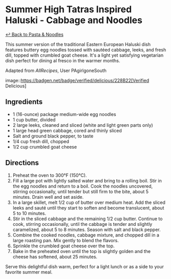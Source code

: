 # Summer High Tatras Inspired Haluski - Cabbage and Noodles

[&larrhk; Back to Pasta & Noodles](./README.md)

This summer version of the traditional Eastern European Haluski dish features buttery egg noodles tossed with sautéed cabbage, leeks, and fresh dill, topped with crumbled goat cheese. It's a light yet satisfying vegetarian dish perfect for dining al fresco in the warmer months.

Adapted from _AllRecipes_, User PAgirlgoneSouth

image::https://badgen.net/badge/verified/delicious/228B22[Verified Delicious]

## Ingredients

- 1 (16-ounce) package medium-wide egg noodles
- 1 cup butter, divided
- 2 large leeks, cleaned and sliced (white and light green parts only)
- 1 large head green cabbage, cored and thinly sliced
- Salt and ground black pepper, to taste
- 1/4 cup fresh dill, chopped
- 1/2 cup crumbled goat cheese

## Directions

1. Preheat the oven to 300°F (150°C).
2. Fill a large pot with lightly salted water and bring to a rolling boil. Stir in the egg noodles and return to a boil. Cook the noodles uncovered, stirring occasionally, until tender but still firm to the bite, about 5 minutes. Drain well and set aside.
3. In a large skillet, melt 1/2 cup of butter over medium heat. Add the sliced leeks and sauté until they start to soften and become translucent, about 5 to 10 minutes.
4. Stir in the sliced cabbage and the remaining 1/2 cup butter. Continue to cook, stirring occasionally, until the cabbage is tender and slightly caramelized, about 5 to 8 minutes. Season with salt and black pepper.
5. Combine the cooked noodles, cabbage mixture, and chopped dill in a large roasting pan. Mix gently to blend the flavors.
6. Sprinkle the crumbled goat cheese over the top.
7. Bake in the preheated oven until the top is slightly golden and the cheese has softened, about 25 minutes.

Serve this delightful dish warm, perfect for a light lunch or as a side to your favorite summer meal.

